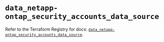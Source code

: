 # `data_netapp-ontap_security_accounts_data_source`

Refer to the Terraform Registry for docs: [`data_netapp-ontap_security_accounts_data_source`](https://registry.terraform.io/providers/netapp/netapp-ontap/2.3.0/docs/data-sources/security_accounts_data_source).
